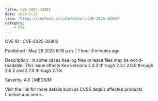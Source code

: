 ```yaml
---
title: CVE-2025-32803
date: 2025-5-28
lien: "https://cvefeed.io/vuln/detail/CVE-2025-32803"
category:
    - CVE
---
```


CVE ID : CVE-2025-32803

Published :  May 28
2025
6:15 p.m. | 1 hour
8 minutes ago

Description : In some cases
Kea log files or lease files may be world-readable.
This issue affects Kea versions 2.4.0 through 2.4.1
2.6.0 through 2.6.2
and 2.7.0 through 2.7.8.

Severity: 4.0 | MEDIUM

Visit the link for more details
such as CVSS details
affected products
timeline
and more...
